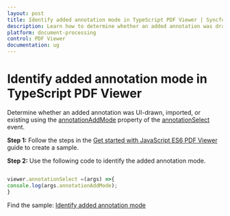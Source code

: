 ```yaml
---
layout: post
title: Identify added annotation mode in TypeScript PDF Viewer | Syncfusion
description: Learn how to determine whether an added annotation was drawn, imported, or existing using the annotationSelect event in the TypeScript PDF Viewer.
platform: document-processing
control: PDF Viewer
documentation: ug
---
```


# Identify added annotation mode in TypeScript PDF Viewer

Determine whether an added annotation was UI-drawn, imported, or existing using the [annotationAddMode](https://ej2.syncfusion.com/documentation/api/pdfviewer/#annotationadd) property of the [annotationSelect](https://ej2.syncfusion.com/documentation/api/pdfviewer/#annotationselect) event.

**Step 1:** Follow the steps in the [Get started with JavaScript ES6 PDF Viewer](https://help.syncfusion.com/document-processing/pdf/pdf-viewer/javascript-es6/getting-started/) guide to create a sample.

**Step 2:** Use the following code to identify the added annotation mode.

```ts

viewer.annotationSelect =(args) =>{
console.log(args.annotationAddMode);
}

```

Find the sample: [Identify added annotation mode](https://stackblitz.com/edit/nldhsr?devtoolsheight=33&file=index.ts)
